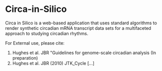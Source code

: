 # Circa-in-Silico
Circa in Silico is a web-based application that uses standard algorithms to render synthetic circadian mRNA transcript data sets for a multifaceted approach to studying circadian rhythms. 

For External use, please cite: 
1. Hughes et al. JBR "Guidelines for genome-scale circadian analysis (In preparation)
2. Hughes et al. JBR (2010) JTK_Cycle [...]
